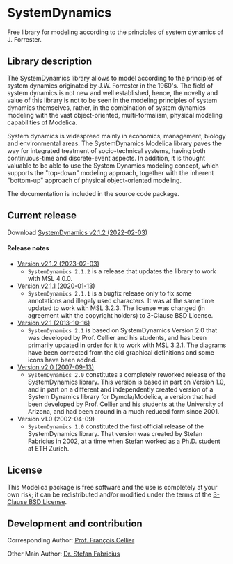 # SystemDynamics
Free library for modeling according to the principles of system dynamics of J. Forrester.

## Library description

The SystemDynamics library allows to model according to the principles of system dynamics originated by J.W. Forrester in the 1960's. The field of system dynamics is not new and well established, hence, the novelty and value of this library is not to be seen in the modeling principles of system dynamics themselves, rather, in the combination of system dynamics modeling with the vast object-oriented, multi-formalism, physical modeling capabilities of Modelica.

System dynamics is widespread mainly in economics, management, biology and environmental areas. The SystemDynamics Modelica library paves the way for integrated treatment of socio-technical systems, having both continuous-time and discrete-event aspects. In addition, it is thought valuable to be able to use the System Dynamics modeling concept, which supports the "top-down" modeling approach, together with the inherent "bottom-up" approach of physical object-oriented modeling.

The documentation is included in the source code package.

## Current release

Download [SystemDynamics v2.1.2 (2022-02-03)](../../archive/v2.1.2.zip)

#### Release notes
* [Version v2.1.2 (2023-02-03)](../../archive/v2.1.2.zip)
  * `SystemDynamics 2.1.2` is a release that updates the library to work with MSL 4.0.0.
* [Version v2.1.1 (2020-01-13)](../../archive/v2.1.1.zip)
  * `SystemDynamics 2.1.1` is a bugfix release only to fix some annotations and illegaly used characters. It was at the same time updated to work with MSL 3.2.3. The license was changed (in agreement with the copyright holders) to 3-Clause BSD License.
* [Version v2.1 (2013-10-16)](../../archive/v2.1.zip)
  * `SystemDynamics 2.1` is based on SystemDynamics Version 2.0 that was developed by Prof. Cellier and his students, and has been primarily updated in order for it to work with MSL 3.2.1. The diagrams have been corrected from the old graphical definitions and some icons have been added.
* [Version v2.0 (2007-09-13)](../../archive/v2.0.zip)
  * `SystemDynamics 2.0` constitutes a completely reworked release of the SystemDynamics library. This version is based in part on Version 1.0, and in part on a different and independently created version of a System Dynamics library for Dymola/Modelica, a version that had been developed by Prof. Cellier and his students at the University of Arizona, and had been around in a much reduced form since 2001.
* Version v1.0 (2002-04-09)
  * `SystemDynamics 1.0` constituted the first official release of the SystemDynamics library. That version was created by Stefan Fabricius in 2002, at a time when Stefan worked as a Ph.D. student at ETH Zurich.

## License

This Modelica package is free software and the use is completely at your own risk;
it can be redistributed and/or modified under the terms of the [3-Clause BSD License](LICENSE).

## Development and contribution

Corresponding Author: [Prof. Fran&ccedil;ois Cellier](http://www.inf.ethz.ch/personal/fcellier/)

Other Main Author: [Dr. Stefan Fabricius](mailto:stefan.fabricius@promasim.ch)

